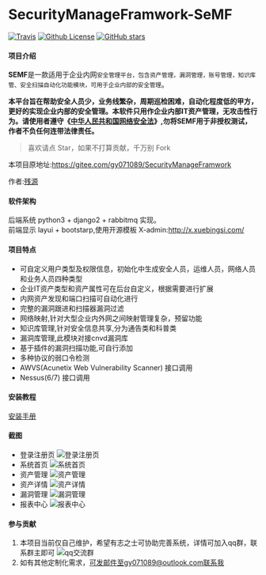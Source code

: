 # SecurityManageFramwork-SeMF 
[![Travis](https://img.shields.io/badge/Python-3.x-blue.svg)](https://www.python.org/)
[![Github License](https://img.shields.io/aur/license/yaourt.svg)](https://github.com/zhaoweiho/SecurityManageFramwork/blob/master/LICENSE)
[![GitHub stars](https://img.shields.io/github/stars/zhaoweiho/SecurityManageFramwork.svg)](https://github.com/zhaoweiho/SecurityManageFramwork/stargazers)


#### 项目介绍
**SEMF**是一款适用于企业内网`安全管理平台，包含资产管理，漏洞管理，账号管理，知识库管、安全扫描自动化功能模块，可用于企业内部的安全管理`。

**本平台旨在帮助安全人员少，业务线繁杂，周期巡检困难，自动化程度低的甲方，更好的实现企业内部的安全管理。本软件只用作企业内部IT资产管理，无攻击性行为。请使用者遵守《[中华人民共和国网络安全法](http://www.npc.gov.cn/npc/xinwen/2016-11/07/content_2001605.htm)》,勿将SEMF用于非授权测试，作者不负任何连带法律责任。**
> 喜欢请点 Star，如果不打算贡献，千万别 Fork


本项目原地址:https://gitee.com/gy071089/SecurityManageFramwork

作者:[残源](https://my.oschina.net/u/3867729)<br />


#### 软件架构

后端系统 python3 + django2 + rabbitmq 实现。<br />
前端显示 layui + bootstarp,使用开源模板 X-admin:http://x.xuebingsi.com/

#### 项目特点

-  可自定义用户类型及权限信息，初始化中生成安全人员，运维人员，网络人员和业务人员四种类型
-  企业IT资产类型和资产属性可在后台自定义，根据需要进行扩展
-  内网资产发现和端口扫描可自动化进行
-  完整的漏洞跟进和扫描器漏洞过滤
-  网络映射,针对大型企业内外网之间映射管理复杂，预留功能
-  知识库管理,针对安全信息共享,分为通告类和科普类
-  漏洞库管理,此模块对接cnvd漏洞库
-  基于插件的漏洞扫描功能,可自行添加
-  多种协议的弱口令检测
-  AWVS(Acunetix Web Vulnerability Scanner) 接口调用
-  Nessus(6/7) 接口调用

#### 安装教程

[安装手册](https://github.com/zhaoweiho/SecurityManageFramwork/tree/master/doc/install_zh.md)

#### 截图

-    登录注册页
    ![登录注册页](https://raw.githubusercontent.com/zhaoweiho/SecurityManageFramwork/master/doc/image/113258_154ca8d5_1390378.png "屏幕截图.png")
-    系统首页
    ![系统首页](https://raw.githubusercontent.com/zhaoweiho/SecurityManageFramwork/master/doc/image/113454_07c46a58_1390378.png "屏幕截图.png")
-    资产管理
    ![资产管理](https://raw.githubusercontent.com/zhaoweiho/SecurityManageFramwork/master/doc/image/113543_6a6973ec_1390378.png "屏幕截图.png")
-    资产详情
    ![资产详情](https://raw.githubusercontent.com/zhaoweiho/SecurityManageFramwork/master/doc/image/114021_ef591ca3_1390378.png "屏幕截图.png")
-    漏洞管理
    ![漏洞管理](https://raw.githubusercontent.com/zhaoweiho/SecurityManageFramwork/master/doc/image/113714_90826f30_1390378.png "屏幕截图.png")
-    报表中心
    ![报表中心](https://raw.githubusercontent.com/zhaoweiho/SecurityManageFramwork/master/doc/image/114106_3cf15048_1390378.png "屏幕截图.png")
    
#### 参与贡献

1.  本项目当前仅自己维护，希望有志之士可协助完善系统，详情可加入qq群，联系群主即可
    ![qq交流群](https://raw.githubusercontent.com/zhaoweiho/SecurityManageFramwork/master/doc/image/114130_0e8d0451_1390378.png "屏幕截图.png")
2.  如有其他定制化需求，可发邮件至gy071089@outlook.com联系我

